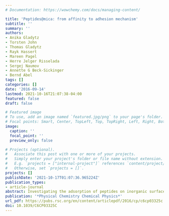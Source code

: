```yaml
---
# Documentation: https://wowchemy.com/docs/managing-content/

title: 'Peptides@mica: from affinity to adhesion mechanism'
subtitle: ''
summary: ''
authors:
- Anika Gladytz
- Torsten John
- Thomas Gladytz
- Rayk Hassert
- Mareen Pagel
- Herre Jelger Risselada
- Sergej Naumov
- Annette G Beck-Sickinger
- Bernd Abel
tags: []
categories: []
date: '2016-09-14'
lastmod: 2021-10-16T21:07:38-04:00
featured: false
draft: false

# Featured image
# To use, add an image named `featured.jpg/png` to your page's folder.
# Focal points: Smart, Center, TopLeft, Top, TopRight, Left, Right, BottomLeft, Bottom, BottomRight.
image:
  caption: ''
  focal_point: ''
  preview_only: false

# Projects (optional).
#   Associate this post with one or more of your projects.
#   Simply enter your project's folder or file name without extension.
#   E.g. `projects = ["internal-project"]` references `content/project/deep-learning/index.md`.
#   Otherwise, set `projects = []`.
projects: []
publishDate: '2021-10-17T01:07:36.965224Z'
publication_types:
- article-journal
abstract: Investigating the adsorption of peptides on inorganic surfaces, on the molecular level, is fundamental for medicinal and analytical applications. Peptides can be potent as linkers between surfaces and living cells in biochips or in implantation medicine. Here, we studied the adsorption process of the positively charged pentapeptide RTHRK, a recently identified binding sequence for surface oxidized silicon, and novel analogues thereof to negatively charged mica surfaces. Homogeneous formation of monolayers in the nano- and low micromolar peptide concentration range was observed. We propose an alternative and efficient method to both quantify binding affinity and follow adhesion behavior. This method makes use of the thermodynamic relationship between surface coverage, measured by atomic force microscopy (AFM), and the concomitant free energy of adhesion. A knowledge-based fit to the autocorrelation of the AFM images was used to correct for a biased surface coverage introduced by the finite lateral resolution of the AFM. Binding affinities and mechanisms were further explored by large scale molecular dynamics (MD) simulations. The combination of well validated MD simulations with topological data from AFM revealed a better understanding of peptide adsorption processes on the atomistic scale. We demonstrate that binding affinity is strongly determined by a peptide's ability to form salt bridges and hydrogen bonds with the surface lattice. Consequently, differences in hydrogen bond formation lead to substantial differences in binding affinity despite conservation of the peptide's overall charge. Further, MD simulations give access to relative changes in binding energy of peptide variations in comparison to a lead compound.
publication: '*Physical Chemistry Chemical Physics*'
url_pdf: https://pubs.rsc.org/en/content/articlepdf/2016/cp/c6cp03325c
doi: 10.1039/C6CP03325C
---
```

